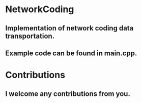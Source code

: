 # NetworkCoding
## Implementation of network coding data transportation.
## Example code can be found in main.cpp.

# Contributions
## I welcome any contributions from you.
